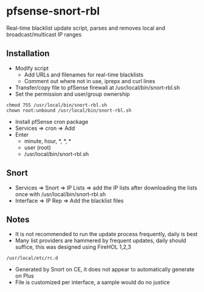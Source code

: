 # pfsense-snort-rbl
Real-time blacklist update script, parses and removes local and broadcast/multicast IP ranges

## Installation
- Modify script
  - Add URLs and filenames for real-time blacklists
  - Comment out where not in use, iprepx and curl lines
- Transfer/copy file to pfSense firewall at /usr/local/bin/snort-rbl.sh
- Set the permission and user/group ownership
```
chmod 755 /usr/local/bin/snort-rbl.sh
chown root:unbound /usr/local/bin/snort-rbl.sh
```
- Install pfSense cron package
- Services => cron => Add
- Enter
  - minute, hour, *, *, *
  - user (root)
  - /usr/local/bin/snort-rbl.sh
  
## Snort
- Services => Snort => IP Lists => add the IP lists after downloading the lists once with /usr/local/bin/snort-rbl.sh
- Interface => IP Rep => Add the blacklist files
  
## Notes
- It is not recommended to run the update process frequently, daily is best
- Many list providers are hammered by frequent updates, daily should suffice, this was designed using FireHOL 1,2,3
```
/usr/local/etc/rc.d
```
- Generated by Snort on CE, it does not appear to automatically generate on Plus
- File is customized per interface, a sample would do no justice
